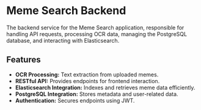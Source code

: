 # Meme Search Backend

The backend service for the Meme Search application, responsible for handling API requests, processing OCR data, managing the PostgreSQL database, and interacting with Elasticsearch.

## Features
- **OCR Processing:** Text extraction from uploaded memes.
- **RESTful API:** Provides endpoints for frontend interaction.
- **Elasticsearch Integration:** Indexes and retrieves meme data efficiently.
- **PostgreSQL Integration:** Stores metadata and user-related data.
- **Authentication:** Secures endpoints using JWT.